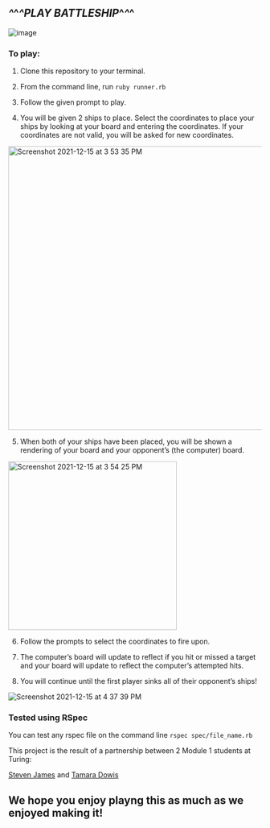 ##  *^*^*^PLAY BATTLESHIP*^*^*^

![image](https://user-images.githubusercontent.com/67713820/146277076-fa61ca47-9862-4295-97bb-567778e35f3d.png)



### To play:
 1. Clone this repository to your terminal.


 2. From the command line, run `ruby runner.rb`


 3. Follow the given prompt to play.


 4. You will be given 2 ships to place. Select the coordinates to place your ships by looking at your board and entering the coordinates. If your coordinates are not valid, you will be asked for new coordinates.
 
  <img width="564" alt="Screenshot 2021-12-15 at 3 53 35 PM" src="https://user-images.githubusercontent.com/67713820/146276269-26ee4237-866b-42fe-8e38-6c813e4bf57d.png">


 5. When both of your ships have been placed, you will be shown a rendering of your board and your opponent’s (the computer) board.
 
  <img width="335" alt="Screenshot 2021-12-15 at 3 54 25 PM" src="https://user-images.githubusercontent.com/67713820/146276190-76b665c3-2fb5-420c-ad41-4d62f9a67075.png">


 6. Follow the prompts to select the coordinates to fire upon.
  
 7. The computer’s board will update to reflect if you hit or missed a target and your board will update to reflect the computer’s attempted hits.
  
 8. You will continue until the first player sinks all of their opponent’s ships!

  ![Screenshot 2021-12-15 at 4 37 39 PM](https://user-images.githubusercontent.com/67713820/146276081-18787a56-bb33-4714-8bdb-fc203b54c974.png)


### Tested using RSpec 

You can test any rspec file on the command line `rspec spec/file_name.rb`

This project is the result of a partnership between 2 Module 1 students at Turing:

[Steven James](https://github.com/stevenjames-turing) and 
[Tamara Dowis](https://github.com/wanderlust-create)

## We hope you enjoy playng this as much as we enjoyed making it!

